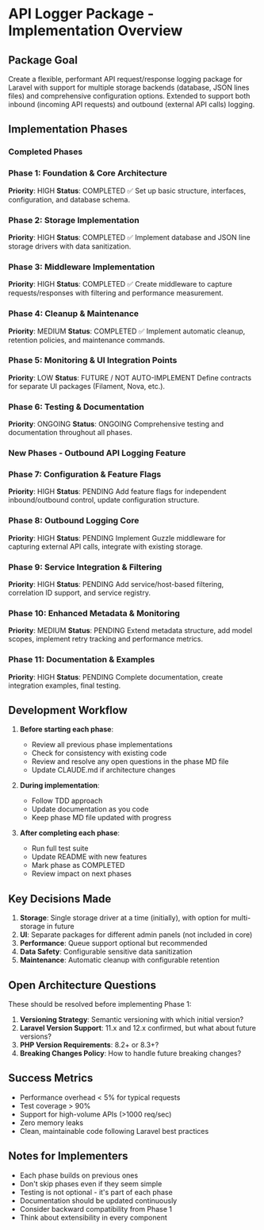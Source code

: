 # API Logger Package - Implementation Overview

## Package Goal
Create a flexible, performant API request/response logging package for Laravel with support for multiple storage backends (database, JSON lines files) and comprehensive configuration options. Extended to support both inbound (incoming API requests) and outbound (external API calls) logging.

## Implementation Phases

### Completed Phases

### Phase 1: Foundation & Core Architecture
**Priority**: HIGH
**Status**: COMPLETED ✅
Set up basic structure, interfaces, configuration, and database schema.

### Phase 2: Storage Implementation
**Priority**: HIGH
**Status**: COMPLETED ✅
Implement database and JSON line storage drivers with data sanitization.

### Phase 3: Middleware Implementation
**Priority**: HIGH
**Status**: COMPLETED ✅
Create middleware to capture requests/responses with filtering and performance measurement.

### Phase 4: Cleanup & Maintenance
**Priority**: MEDIUM
**Status**: COMPLETED ✅
Implement automatic cleanup, retention policies, and maintenance commands.

### Phase 5: Monitoring & UI Integration Points
**Priority**: LOW
**Status**: FUTURE / NOT AUTO-IMPLEMENT
Define contracts for separate UI packages (Filament, Nova, etc.).

### Phase 6: Testing & Documentation
**Priority**: ONGOING
**Status**: ONGOING
Comprehensive testing and documentation throughout all phases.

### New Phases - Outbound API Logging Feature

### Phase 7: Configuration & Feature Flags
**Priority**: HIGH
**Status**: PENDING
Add feature flags for independent inbound/outbound control, update configuration structure.

### Phase 8: Outbound Logging Core
**Priority**: HIGH
**Status**: PENDING
Implement Guzzle middleware for capturing external API calls, integrate with existing storage.

### Phase 9: Service Integration & Filtering
**Priority**: HIGH
**Status**: PENDING
Add service/host-based filtering, correlation ID support, and service registry.

### Phase 10: Enhanced Metadata & Monitoring
**Priority**: MEDIUM
**Status**: PENDING
Extend metadata structure, add model scopes, implement retry tracking and performance metrics.

### Phase 11: Documentation & Examples
**Priority**: HIGH
**Status**: PENDING
Complete documentation, create integration examples, final testing.

## Development Workflow

1. **Before starting each phase**:
   - Review all previous phase implementations
   - Check for consistency with existing code
   - Review and resolve any open questions in the phase MD file
   - Update CLAUDE.md if architecture changes

2. **During implementation**:
   - Follow TDD approach
   - Update documentation as you code
   - Keep phase MD file updated with progress

3. **After completing each phase**:
   - Run full test suite
   - Update README with new features
   - Mark phase as COMPLETED
   - Review impact on next phases

## Key Decisions Made

1. **Storage**: Single storage driver at a time (initially), with option for multi-storage in future
2. **UI**: Separate packages for different admin panels (not included in core)
3. **Performance**: Queue support optional but recommended
4. **Data Safety**: Configurable sensitive data sanitization
5. **Maintenance**: Automatic cleanup with configurable retention

## Open Architecture Questions

These should be resolved before implementing Phase 1:

1. **Versioning Strategy**: Semantic versioning with which initial version?
2. **Laravel Version Support**: 11.x and 12.x confirmed, but what about future versions?
3. **PHP Version Requirements**: 8.2+ or 8.3+?
4. **Breaking Changes Policy**: How to handle future breaking changes?

## Success Metrics

- Performance overhead < 5% for typical requests
- Test coverage > 90%
- Support for high-volume APIs (>1000 req/sec)
- Zero memory leaks
- Clean, maintainable code following Laravel best practices

## Notes for Implementers

- Each phase builds on previous ones
- Don't skip phases even if they seem simple
- Testing is not optional - it's part of each phase
- Documentation should be updated continuously
- Consider backward compatibility from Phase 1
- Think about extensibility in every component